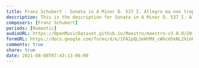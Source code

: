 ```yaml
---
title: Franz Schubert - Sonata in A Minor D. 537 I. Allegro ma non troppo (1)
description: This is the description for Sonata in A Minor D. 537 I. Allegro ma non troppo by Franz Schubert
composers: [Franz Schubert]
periods: [Romantic]
audioURL: https://OpenMusicDataset.github.io/Maestro/maestro-v3.0.0/2017/MIDI-Unprocessed_083_PIANO083_MID--AUDIO-split_07-09-17_Piano-e_2_-06_wav--3.midi
formURL: https://docs.google.com/forms/d/e/1FAIpQLSeWYMX_cWhcm5kNL2XinKrV5CsNehDzSoTzVqgM_S-V6rEZMw/viewform
comments: true
share: true
date: 2021-08-08T07:43:13-06:00
---
```

